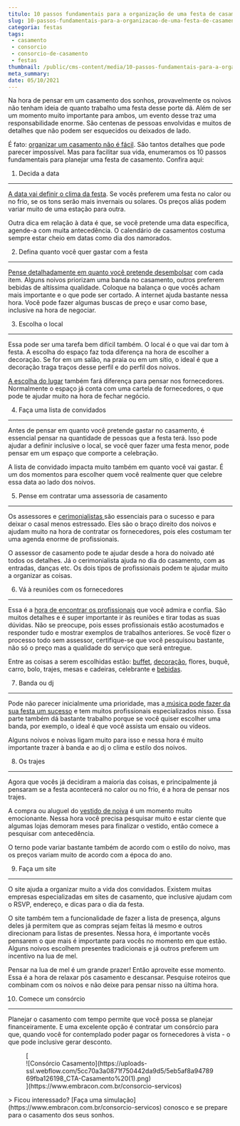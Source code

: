 ```yaml
---
titulo: 10 passos fundamentais para a organização de uma festa de casamento
slug: 10-passos-fundamentais-para-a-organizacao-de-uma-festa-de-casamento
categoria: festas
tags:
 - casamento
 - consorcio
 - consorcio-de-casamento
 - festas
thumbnail: /public/cms-content/media/10-passos-fundamentais-para-a-organizacao-de-uma-festa-de-casamento.jpg
meta_summary: 
date: 05/10/2021
---
```

Na hora de pensar em um casamento dos sonhos, provavelmente os noivos não tenham ideia de quanto trabalho uma festa desse porte dá. Além de ser um momento muito importante para ambos, um evento desse traz uma responsabilidade enorme. São centenas de pessoas envolvidas e muitos de detalhes que não podem ser esquecidos ou deixados de lado.

É fato: [organizar um casamento não é fácil](https://www.embracon.com.br/blog/saiba-quais-sao-os-primeiros-passos-para-planejar-um-casamento). São tantos detalhes que pode parecer impossível. Mas para facilitar sua vida, enumeramos os 10 passos fundamentais para planejar uma festa de casamento. Confira aqui:

 1. Decida a data
-----------------

[A data vai definir o clima da festa](https://www.embracon.com.br/blog/qual-e-a-melhor-data-para-casar-e-como-escolher). Se vocês preferem uma festa no calor ou no frio, se os tons serão mais invernais ou solares. Os preços aliás podem variar muito de uma estação para outra.

Outra dica em relação à data é que, se você pretende uma data específica, agende-a com muita antecedência. O calendário de casamentos costuma sempre estar cheio em datas como dia dos namorados.

 2. Defina quanto você quer gastar com a festa
----------------------------------------------

[Pense detalhadamente em quanto você pretende desembolsar](https://www.embracon.com.br/blog/como-fazer-um-planejamento-financeiro-para-o-casamento) com cada item. Alguns noivos priorizam uma banda no casamento, outros preferem bebidas de altíssima qualidade. Coloque na balança o que vocês acham mais importante e o que pode ser cortado. A internet ajuda bastante nessa hora. Você pode fazer algumas buscas de preço e usar como base, inclusive na hora de negociar.

 3. Escolha o local
-------------------

Essa pode ser uma tarefa bem difícil também. O local é o que vai dar tom à festa. A escolha do espaço faz toda diferença na hora de escolher a decoração. Se for em um salão, na praia ou em um sítio, o ideal é que a decoração traga traços desse perfil e do perfil dos noivos.

[A escolha do lugar](https://www.embracon.com.br/blog/como-escolher-o-melhor-local-para-a-festa-de-casamento) também fará diferença para pensar nos fornecedores. Normalmente o espaço já conta com uma cartela de fornecedores, o que pode te ajudar muito na hora de fechar negócio.

 4. Faça uma lista de convidados
--------------------------------

Antes de pensar em quanto você pretende gastar no casamento, é essencial pensar na quantidade de pessoas que a festa terá. Isso pode ajudar a definir inclusive o local, se você quer fazer uma festa menor, pode pensar em um espaço que comporte a celebração.

A lista de convidado impacta muito também em quanto você vai gastar. É um dos momentos para escolher quem você realmente quer que celebre essa data ao lado dos noivos.

 5. Pense em contratar uma assessoria de casamento
--------------------------------------------------

Os assessores e [cerimonialistas ](https://www.embracon.com.br/blog/cerimonial-de-casamento-vale-a-pena-contratar)são essenciais para o sucesso e para deixar o casal menos estressado. Eles são o braço direito dos noivos e ajudam muito na hora de contratar os fornecedores, pois eles costumam ter uma agenda enorme de profissionais.

O assessor de casamento pode te ajudar desde a hora do noivado até todos os detalhes. Já o cerimonialista ajuda no dia do casamento, com as entradas, danças etc. Os dois tipos de profissionais podem te ajudar muito a organizar as coisas.

 6. Vá à reuniões com os fornecedores
-------------------------------------

Essa é a [hora de encontrar os profissionais](https://www.embracon.com.br/blog/fornecedores-para-casamentos-escolha-bem-e-negocie-os-precos) que você admira e confia. São muitos detalhes e é super importante ir às reuniões e tirar todas as suas dúvidas. Não se preocupe, pois esses profissionais estão acostumados e responder tudo e mostrar exemplos de trabalhos anteriores. Se você fizer o processo todo sem assessor, certifique-se que você pesquisou bastante, não só o preço mas a qualidade do serviço que será entregue.

Entre as coisas a serem escolhidas estão: [buffet](https://www.embracon.com.br/blog/4-conselhos-para-escolher-o-menu-de-festa-de-casamento), [decoração](https://www.embracon.com.br/blog/conheca-as-principais-tendencias-em-decoracao-de-casamento), flores, buquê, carro, bolo, trajes, mesas e cadeiras, celebrante e [bebidas](https://www.embracon.com.br/blog/bebidas-no-casamento-como-escolher-e-calcular-a-quantidade-adequada).

 7. Banda ou dj
---------------

Pode não parecer inicialmente uma prioridade, mas a[ música pode fazer da sua festa um sucesso](https://www.embracon.com.br/blog/musica-de-festa-faca-uma-playlist-arrebatadora) e tem muitos profissionais especializados nisso. Essa parte também dá bastante trabalho porque se você quiser escolher uma banda, por exemplo, o ideal é que você assista um ensaio ou vídeos.

Alguns noivos e noivas ligam muito para isso e nessa hora é muito importante trazer à banda e ao dj o clima e estilo dos noivos.

 8. Os trajes
-------------

Agora que vocês já decidiram a maioria das coisas, e principalmente já pensaram se a festa acontecerá no calor ou no frio, é a hora de pensar nos trajes.

A compra ou aluguel do [vestido de noiva](https://www.embracon.com.br/blog/voce-sabe-como-escolher-o-vestido-de-noiva-adequado-para-voce) é um momento muito emocionante. Nessa hora você precisa pesquisar muito e estar ciente que algumas lojas demoram meses para finalizar o vestido, então comece a pesquisar com antecedência.

O terno pode variar bastante também de acordo com o estilo do noivo, mas os preços variam muito de acordo com a época do ano.

 9. Faça um site 
-----------------

O site ajuda a organizar muito a vida dos convidados. Existem muitas empresas especializadas em sites de casamento, que inclusive ajudam com o RSVP, endereço, e dicas para o dia da festa.

O site também tem a funcionalidade de fazer a lista de presença, alguns deles já permitem que as compras sejam feitas lá mesmo e outros direcionam para listas de presentes. Nessa hora, é importante vocês pensarem o que mais é importante para vocês no momento em que estão. Alguns noivos escolhem presentes tradicionais e já outros preferem um incentivo na lua de mel.

Pensar na lua de mel é um grande prazer! Então aproveite esse momento. Essa é a hora de relaxar pós casamento e descansar. Pesquise roteiros que combinam com os noivos e não deixe para pensar nisso na última hora.

 10. Comece um consórcio
------------------------

Planejar o casamento com tempo permite que você possa se planejar financeiramente. E uma excelente opção é contratar um consórcio para que, quando você for contemplado poder pagar os fornecedores à vista - o que pode inclusive gerar desconto.

<figure class="w-richtext-figure-type-image w-richtext-align-center">[<div>![Consórcio Casamento](https://uploads-ssl.webflow.com/5cc70a3a0871f750442da9d5/5eb5af8a9478969fba126198_CTA-Casamento%20(1).png)</div>](https://www.embracon.com.br/consorcio-servicos)</figure>> Ficou interessado? [Faça uma simulação](https://www.embracon.com.br/consorcio-servicos) conosco e se prepare para o casamento dos seus sonhos.

‍

